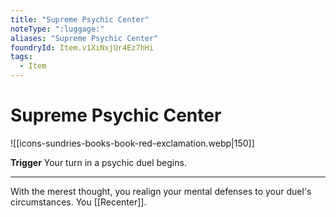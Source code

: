 ```yaml
---
title: "Supreme Psychic Center"
noteType: ":luggage:"
aliases: "Supreme Psychic Center"
foundryId: Item.v1XiNxjUr4Ez7hHi
tags:
  - Item
---
```


# Supreme Psychic Center
![[icons-sundries-books-book-red-exclamation.webp|150]]

**Trigger** Your turn in a psychic duel begins.

* * *

With the merest thought, you realign your mental defenses to your duel's circumstances. You [[Recenter]].
